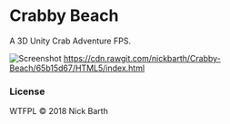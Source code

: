 # Crabby Beach

A 3D Unity Crab Adventure FPS.

![Screenshot](https://cdn.rawgit.com/nickbarth/Crabby-Beach/b5ba38eb/CrabGame.png)
https://cdn.rawgit.com/nickbarth/Crabby-Beach/65b15d67/HTML5/index.html

### License
WTFPL &copy; 2018 Nick Barth
